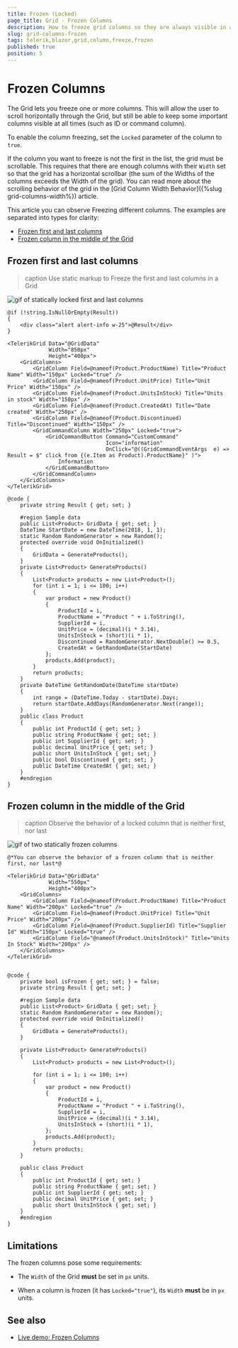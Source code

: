 ```yaml
---
title: Frozen (Locked)
page_title: Grid - Frozen Columns
description: How to freeze grid columns so they are always visible in a scrollable grid.
slug: grid-columns-frozen
tags: telerik,blazor,grid,column,freeze,frozen
published: true
position: 5
---
```


# Frozen Columns

The Grid lets you freeze one or more columns. This will allow the user to scroll horizontally through the Grid, but still be able to keep some important columns visible at all times (such as ID or command column).

To enable the column freezing, set the `Locked` parameter of the column to `true`.

If the column you want to freeze is not the first in the list, the grid must be scrollable. This requires that there are enough columns with their `Width` set so that the grid has a horizontal scrollbar (the sum of the Widths of the columns exceeds the Width of the grid). You can read more about the scrolling behavior of the grid in the [Grid Column Width Behavior]({%slug grid-columns-width%}) article.

This article you can observe Freezing different columns. The examples are separated into types for clarity:
* [Frozen first and last columns](#frozen-first-and-last-columns)
* [Frozen column in the middle of the Grid](#frozen-column-in-the-middle-of-the-grid)


## Frozen first and last columns
>caption Use static markup to Freeze the first and last columns in a Grid

![gif of statically locked first and last columns](images/frozen-first-last.gif)

````CSHTML
@if (!string.IsNullOrEmpty(Result))
{
    <div class="alert alert-info w-25">@Result</div>
}

<TelerikGrid Data="@GridData"
             Width="850px"
             Height="400px">
    <GridColumns>
        <GridColumn Field=@nameof(Product.ProductName) Title="Product Name" Width="150px" Locked="true" />
        <GridColumn Field=@nameof(Product.UnitPrice) Title="Unit Price" Width="150px" />
        <GridColumn Field=@nameof(Product.UnitsInStock) Title="Units in stock" Width="150px" />
        <GridColumn Field=@nameof(Product.CreatedAt) Title="Date created" Width="250px" />
        <GridColumn Field=@nameof(Product.Discontinued) Title="Discontinued" Width="150px" />
        <GridCommandColumn Width="250px" Locked="true">
            <GridCommandButton Command="CustomCommand"
                               Icon="information"
                               OnClick="@((GridCommandEventArgs  e) => Result = $" click from {(e.Item as Product).ProductName}" )">
                Information
            </GridCommandButton>
        </GridCommandColumn>
    </GridColumns>
</TelerikGrid>

@code {
    private string Result { get; set; }

    #region Sample data
    public List<Product> GridData { get; set; }
    DateTime StartDate = new DateTime(2018, 1, 1);
    static Random RandomGenerator = new Random();
    protected override void OnInitialized()
    {
        GridData = GenerateProducts();
    }
    private List<Product> GenerateProducts()
    {
        List<Product> products = new List<Product>();
        for (int i = 1; i <= 100; i++)
        {
            var product = new Product()
            {
                ProductId = i,
                ProductName = "Product " + i.ToString(),
                SupplierId = i,
                UnitPrice = (decimal)(i * 3.14),
                UnitsInStock = (short)(i * 1),
                Discontinued = RandomGenerator.NextDouble() >= 0.5,
                CreatedAt = GetRandomDate(StartDate)
            };
            products.Add(product);
        }
        return products;
    }
    private DateTime GetRandomDate(DateTime startDate)
    {
        int range = (DateTime.Today - startDate).Days;
        return startDate.AddDays(RandomGenerator.Next(range));
    }
    public class Product
    {
        public int ProductId { get; set; }
        public string ProductName { get; set; }
        public int SupplierId { get; set; }
        public decimal UnitPrice { get; set; }
        public short UnitsInStock { get; set; }
        public bool Discontinued { get; set; }
        public DateTime CreatedAt { get; set; }
    }
    #endregion
}
````
## Frozen column in the middle of the Grid

>caption Observe the behavior of a locked column that is neither first, nor last

![gif of two statically frozen columns](images/FrozenSimple.gif)

````CSHTML
@*You can observe the behavior of a frozen column that is neither first, nor last*@

<TelerikGrid Data="@GridData"
             Width="550px"
             Height="400px">
    <GridColumns>
        <GridColumn Field=@nameof(Product.ProductName) Title="Product Name" Width="200px" Locked="true" />
        <GridColumn Field=@nameof(Product.UnitPrice) Title="Unit Price" Width="200px" />
        <GridColumn Field=@nameof(Product.SupplierId) Title="Supplier Id" Width="150px" Locked="true" />
        <GridColumn Field="@nameof(Product.UnitsInStock)" Title="Units In Stock" Width="200px" />
    </GridColumns>
</TelerikGrid>


@code {
    private bool isFrozen { get; set; } = false;
    private string Result { get; set; }

    #region Sample data
    public List<Product> GridData { get; set; }
    static Random RandomGenerator = new Random();
    protected override void OnInitialized()
    {
        GridData = GenerateProducts();
    }

    private List<Product> GenerateProducts()
    {
        List<Product> products = new List<Product>();

        for (int i = 1; i <= 100; i++)
        {
            var product = new Product()
            {
                ProductId = i,
                ProductName = "Product " + i.ToString(),
                SupplierId = i,
                UnitPrice = (decimal)(i * 3.14),
                UnitsInStock = (short)(i * 1),
            };
            products.Add(product);
        }
        return products;
    }

    public class Product
    {
        public int ProductId { get; set; }
        public string ProductName { get; set; }
        public int SupplierId { get; set; }
        public decimal UnitPrice { get; set; }
        public short UnitsInStock { get; set; }
    }
    #endregion
}
````


## Limitations

The frozen columns pose some requirements:

* The `Width` of the Grid **must** be set in `px` units.

* When a column is frozen (it has `Locked="true"`), its `Width` **must** be in `px` units.


## See also
 * [Live demo: Frozen Columns](https://demos.telerik.com/blazor-ui/grid/frozen-columns)

